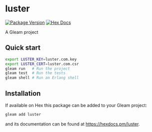 # luster

[![Package Version](https://img.shields.io/hexpm/v/luster)](https://hex.pm/packages/luster)
[![Hex Docs](https://img.shields.io/badge/hex-docs-ffaff3)](https://hexdocs.pm/luster/)

A Gleam project

## Quick start

```sh
export LUSTER_KEY=luster.com.key
export LUSTER_CERT=luster.com.csr
gleam run   # Run the project
gleam test  # Run the tests
gleam shell # Run an Erlang shell
```

## Installation

If available on Hex this package can be added to your Gleam project:

```sh
gleam add luster
```

and its documentation can be found at <https://hexdocs.pm/luster>.
